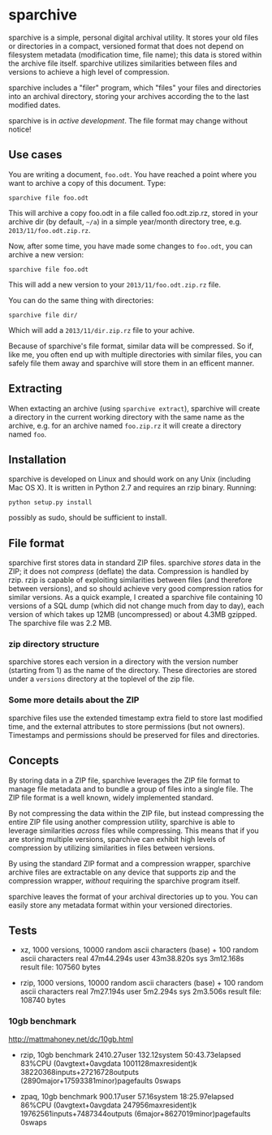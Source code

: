 sparchive
=========

sparchive is a simple, personal digital archival utility. It stores
your old files or directories in a compact, versioned format that does
not depend on filesystem metadata (modification time, file name); this
data is stored within the archive file itself. sparchive utilizes
similarities between files and versions to achieve a high level of
compression.

sparchive includes a "filer" program, which "files" your files and
directories into an archival directory, storing your archives
according the to the last modified dates.

sparchive is in *active development*. The file format may change
without notice!

Use cases
---------

You are writing a document, `foo.odt`. You have reached a point where
you want to archive a copy of this document. Type:

    sparchive file foo.odt

This will archive a copy foo.odt in a file called foo.odt.zip.rz,
stored in your archive dir (by default, `~/a`) in a simple year/month
directory tree, e.g. `2013/11/foo.odt.zip.rz`.

Now, after some time, you have made some changes to `foo.odt`, you can
archive a new version:

    sparchive file foo.odt

This will add a new version to your `2013/11/foo.odt.zip.rz` file.

You can do the same thing with directories:

    sparchive file dir/

Which will add a `2013/11/dir.zip.rz` file to your achive.

Because of sparchive's file format, similar data will be compressed.
So if, like me, you often end up with multiple directories with
similar files, you can safely file them away and sparchive will store
them in an efficent manner.

Extracting
----------

When extacting an archive (using `sparchive extract`), sparchive will
create a directory in the current working directory with the same name
as the archive, e.g. for an archive named `foo.zip.rz` it will create
a directory named `foo`.

Installation
------------

sparchive is developed on Linux and should work on any Unix (including
Mac OS X). It is written in Python 2.7 and requires an rzip binary.
Running:

    python setup.py install

possibly as sudo, should be sufficient to install.

File format
-----------

sparchive first stores data in standard ZIP files. sparchive *stores*
data in the ZIP; it does not *compress* (deflate) the data.
Compression is handled by rzip. rzip is capable of exploiting
similarities between files (and therefore between versions), and so
should achieve very good compression ratios for similar versions. As a
quick example, I created a sparchive file containing 10 versions of a
SQL dump (which did not change much from day to day), each version of
which takes up 12MB (uncompressed) or about 4.3MB gzipped. The
sparchive file was 2.2 MB.

### zip directory structure ###

sparchive stores each version in a directory with the version number
(starting from 1) as the name of the directory. These directories are
stored under a `versions` directory at the toplevel of the zip file.

### Some more details about the ZIP ###

sparchive files use the extended timestamp extra field to store last
modified time, and the external attributes to store permissions (but
not owners). Timestamps and permissions should be preserved for files
and directories.

Concepts
--------

By storing data in a ZIP file, sparchive leverages the ZIP file format
to manage file metadata and to bundle a group of files into a single
file. The ZIP file format is a well known, widely implemented
standard.

By not compressing the data within the ZIP file, but instead
compressing the entire ZIP file using another compression utility,
sparchive is able to leverage similarities *across* files while
compressing. This means that if you are storing multiple versions,
sparchive can exhibit high levels of compression by utilizing
similarities in files between versions.

By using the standard ZIP format and a compression wrapper, sparchive
archive files are extractable on any device that supports zip and the
compression wrapper, *without* requiring the sparchive program itself.

sparchive leaves the format of your archival directories up to you.
You can easily store any metadata format within your versioned
directories.

Tests
-----
-   xz, 1000 versions, 10000 random ascii characters (base) + 100 random ascii characters
    real	47m44.294s
    user	43m38.820s
    sys	3m12.168s
    result file: 107560 bytes

-   rzip, 1000 versions, 10000 random ascii characters (base) + 100 random ascii characters
    real	7m27.194s
    user	5m2.294s
    sys	2m3.506s
    result file: 108740 bytes

### 10gb benchmark
http://mattmahoney.net/dc/10gb.html
-   rzip, 10gb benchmark
2410.27user 132.12system 50:43.73elapsed 83%CPU (0avgtext+0avgdata 1001128maxresident)k
38220368inputs+27216728outputs (2890major+17593381minor)pagefaults 0swaps

-   zpaq, 10gb benchmark
900.17user 57.16system 18:25.97elapsed 86%CPU (0avgtext+0avgdata 247956maxresident)k
19762561inputs+7487344outputs (6major+8627019minor)pagefaults 0swaps
